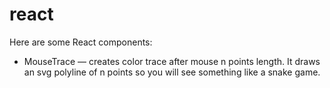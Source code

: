 # react
Here are some React components:

* MouseTrace — creates color trace after mouse n points length. It draws an svg polyline of n points so you will see something like a snake game.

